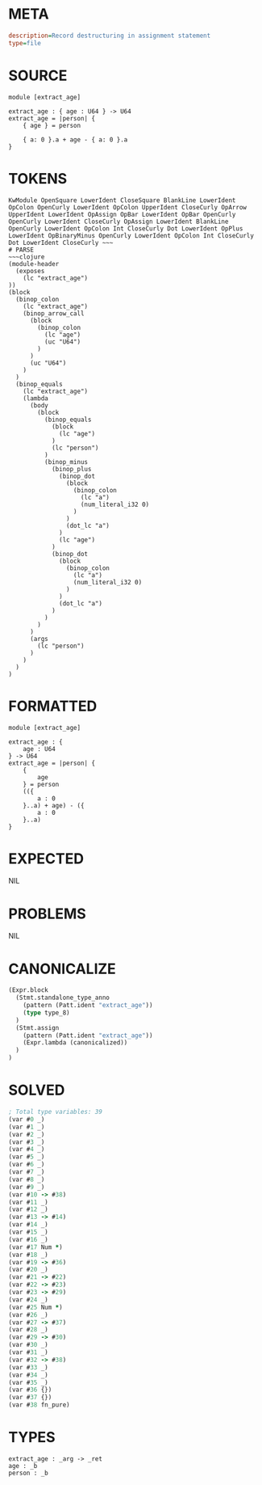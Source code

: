 # META
~~~ini
description=Record destructuring in assignment statement
type=file
~~~
# SOURCE
~~~roc
module [extract_age]

extract_age : { age : U64 } -> U64
extract_age = |person| {
    { age } = person

	{ a: 0 }.a + age - { a: 0 }.a
}
~~~
# TOKENS
~~~text
KwModule OpenSquare LowerIdent CloseSquare BlankLine LowerIdent OpColon OpenCurly LowerIdent OpColon UpperIdent CloseCurly OpArrow UpperIdent LowerIdent OpAssign OpBar LowerIdent OpBar OpenCurly OpenCurly LowerIdent CloseCurly OpAssign LowerIdent BlankLine OpenCurly LowerIdent OpColon Int CloseCurly Dot LowerIdent OpPlus LowerIdent OpBinaryMinus OpenCurly LowerIdent OpColon Int CloseCurly Dot LowerIdent CloseCurly ~~~
# PARSE
~~~clojure
(module-header
  (exposes
    (lc "extract_age")
))
(block
  (binop_colon
    (lc "extract_age")
    (binop_arrow_call
      (block
        (binop_colon
          (lc "age")
          (uc "U64")
        )
      )
      (uc "U64")
    )
  )
  (binop_equals
    (lc "extract_age")
    (lambda
      (body
        (block
          (binop_equals
            (block
              (lc "age")
            )
            (lc "person")
          )
          (binop_minus
            (binop_plus
              (binop_dot
                (block
                  (binop_colon
                    (lc "a")
                    (num_literal_i32 0)
                  )
                )
                (dot_lc "a")
              )
              (lc "age")
            )
            (binop_dot
              (block
                (binop_colon
                  (lc "a")
                  (num_literal_i32 0)
                )
              )
              (dot_lc "a")
            )
          )
        )
      )
      (args
        (lc "person")
      )
    )
  )
)
~~~
# FORMATTED
~~~roc
module [extract_age]

extract_age : {
	age : U64
} -> U64
extract_age = |person| {
	{
		age
	} = person
	(({
		a : 0
	}..a) + age) - ({
		a : 0
	}..a)
}
~~~
# EXPECTED
NIL
# PROBLEMS
NIL
# CANONICALIZE
~~~clojure
(Expr.block
  (Stmt.standalone_type_anno
    (pattern (Patt.ident "extract_age"))
    (type type_8)
  )
  (Stmt.assign
    (pattern (Patt.ident "extract_age"))
    (Expr.lambda (canonicalized))
  )
)
~~~
# SOLVED
~~~clojure
; Total type variables: 39
(var #0 _)
(var #1 _)
(var #2 _)
(var #3 _)
(var #4 _)
(var #5 _)
(var #6 _)
(var #7 _)
(var #8 _)
(var #9 _)
(var #10 -> #38)
(var #11 _)
(var #12 _)
(var #13 -> #14)
(var #14 _)
(var #15 _)
(var #16 _)
(var #17 Num *)
(var #18 _)
(var #19 -> #36)
(var #20 _)
(var #21 -> #22)
(var #22 -> #23)
(var #23 -> #29)
(var #24 _)
(var #25 Num *)
(var #26 _)
(var #27 -> #37)
(var #28 _)
(var #29 -> #30)
(var #30 _)
(var #31 _)
(var #32 -> #38)
(var #33 _)
(var #34 _)
(var #35 _)
(var #36 {})
(var #37 {})
(var #38 fn_pure)
~~~
# TYPES
~~~roc
extract_age : _arg -> _ret
age : _b
person : _b
~~~
